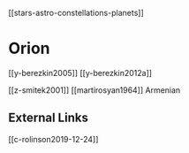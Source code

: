[[stars-astro-constellations-planets]]

# Orion

[[y-berezkin2005]]
[[y-berezkin2012a]]

[[z-smitek2001]]
[[martirosyan1964]] Armenian

## External Links
[[c-rolinson2019-12-24]]